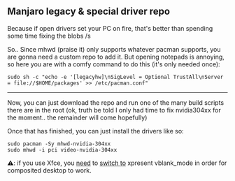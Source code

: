 ## Manjaro legacy & special driver repo

Because if open drivers set your PC on fire, that's better than spending some time fixing the blobs /s

So.. Since mhwd (praise it) only supports whatever pacman supports, you are gonna need a custom repo to add it. 
But opening notepads is annoying, so here you are with a comfy command to do this (it's only needed once):

`sudo sh -c "echo -e '[legacyhw]\nSigLevel = Optional TrustAll\nServer = file://$HOME/packages' >> /etc/pacman.conf"`

---
Now, you can just download the repo and run one of the many build scripts there are in the root 
(ok, truth be told I only had time to fix nvidia304xx for the moment.. the remainder will come hopefully)

Once that has finished, you can just install the drivers like so:
```
sudo pacman -Sy mhwd-nvidia-304xx
sudo mhwd -i pci video-nvidia-304xx
```
⚠️: if you use Xfce, you [need](https://bugzilla.xfce.org/show_bug.cgi?id=16367) to [switch to](https://github.com/xfce-mirror/xfwm4/blob/xfwm4-4.14.0/COMPOSITOR#L153) xpresent vblank_mode in order for composited desktop to work. 
